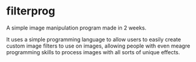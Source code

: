 # filterprog
A simple image manipulation program made in 2 weeks.

It uses a simple programming language to allow users to easily create custom image filters to use on images, allowing people with even meagre programming skills to process images with all sorts of unique effects.

